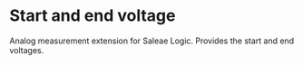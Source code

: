 # Start and end voltage

Analog measurement extension for Saleae Logic. Provides the start and end voltages.
